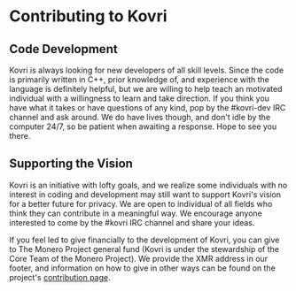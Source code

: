 <div class="contributing">
<div class="center-xs container description">
<h1>Contributing to Kovri</h1>
</div>

<section class="container" id="terms">
        <div class="row">      
            <!-- full block-->
            <div class="full col-lg-12 col-md-12 col-sm-12 col-xs-12">
                <div class="info-block text-adapt">
                    <div class="row center-xs">
                        <div class="col">
                            <h2>Code Development</h2>
                        </div>
                    </div>
<div class="row">
<div class="col" markdown="1">
Kovri is always looking for new developers of all skill levels. Since the code is primarily written in C++, prior knowledge of, and experience with the language is definitely helpful, but we are willing to help teach an motivated individual with a willingness to learn and take direction. If you think you have what it takes or have questions of any kind, pop by the #kovri-dev IRC channel and ask around. We do have lives though, and don't idle by the computer 24/7, so be patient when awaiting a response. Hope to see you there.

</div>
</div>
            </div>
        </div>
        <!-- end full block -->
    </div>
</section>

<section class="container" id="copyright">
        <div class="row">      
            <!-- full block-->
            <div class="full col-lg-12 col-md-12 col-sm-12 col-xs-12">
                <div class="info-block text-adapt">
                    <div class="row center-xs">
                        <div class="col">
                            <h2>Supporting the Vision</h2>
                        </div>
                    </div>
<div class="row">
<div class="col" markdown="1">
Kovri is an initiative with lofty goals, and we realize some individuals with no interest in coding and development may still want to support Kovri's vision for a better future for privacy. We are open to individual of all fields who think they can contribute in a meaningful way. We encourage anyone interested to come by the #kovri IRC channel and share your ideas.

If you feel led to give financially to the development of Kovri, you can give to The Monero Project general fund (Kovri is under the stewardship of the Core Team of the Monero Project). We provide the XMR address in our footer, and information on how to give in other ways can be found on the project's [contribution page](https://getmonero.org/get-started/contributing/).
</div>
</div>
            </div>
        </div>
        <!-- end full block -->
    </div>
</section>